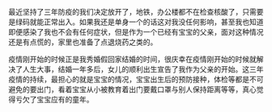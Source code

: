 最近坚持了三年防疫的我们决定放开了，地铁，办公楼都不在检查核酸了，只需要是绿码就能正常出入。如果我还是单身一个的话这对我没任何影响，甚至我也知道即便感染了我也不会有任何症状，但是作为一个已经有宝宝的父亲，面对这种情况还是有点慌的，家里也准备了点退烧药之类的。

疫情刚开始的时候正是我秀婚假回家结婚的时间，很庆幸在疫情刚开始的时候就解决了人生大事，结婚一年多后，女儿的顺利出生宣告了我作为父亲的开始。这三年疫情的持续，最担心的就是宝宝的情况，宝宝出生后的预防接种，体检等都是不可避免的要出门，看着宝宝从小被教育着出门要戴口罩与别人保持距离等等，真心觉得亏欠了宝宝应有的童年。

